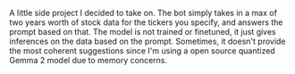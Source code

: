 A little side project I decided to take on. The bot simply takes in a max of two years worth of stock data for the tickers you specify, and answers the prompt based on that.
The model is not trained or finetuned, it just gives inferences on the data based on the prompt. Sometimes, it doesn't provide the most coherent suggestions since I'm using a
open source quantized Gemma 2 model due to memory concerns. 
